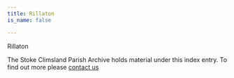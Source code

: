 ```yaml
---
title: Rillaton
is_name: false

---
```


Rillaton


The Stoke Climsland Parish Archive holds material under this index entry. To find out more please [contact us](/contact/)

